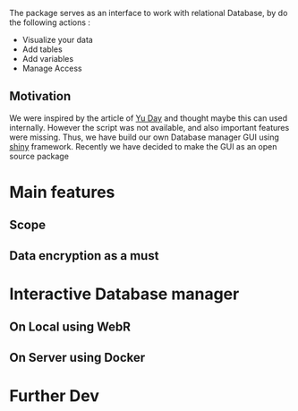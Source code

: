
The package serves as an interface to work with relational Database, by do the following actions :

* Visualize your data
* Add tables
* Add variables
* Manage Access 

## Motivation 

We were inspired by the article of  [Yu Day](https://shanghai.hosting.nyu.edu/data/r/case-4-database-management-shiny.html) and thought maybe this can used internally. 
However the script was not available, and also important features were missing. 
Thus, we have build our own Database manager GUI using [shiny](https://shiny.posit.co/) framework. 
Recently we have decided to make the GUI as an open source package

# Main features

## Scope 

## Data encryption as a must


# Interactive Database manager 

## On Local using WebR


## On Server using Docker


# Further Dev









